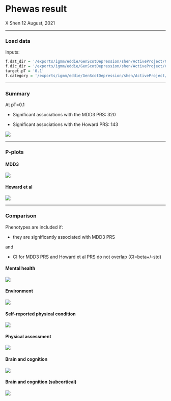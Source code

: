 Phewas result
================
X Shen
12 August, 2021

-----

### Load data

Inputs:

``` r
f.dat_dir = '/exports/igmm/eddie/GenScotDepression/shen/ActiveProject/Collab/mdd-meta/results/phewas/phewas_out_Body_MRI.rds'
f.dic_dir = '/exports/igmm/eddie/GenScotDepression/shen/ActiveProject/Collab/mdd-meta/results/phewas/data_dictionary/fields.final.brain_imaging_QC_cov_phenotype.txt'
target.pT = '0.1'
f.category = '/exports/igmm/eddie/GenScotDepression/shen/ActiveProject/Collab/mdd-meta/data/phewas_categories.tsv'
```

-----

### Summary

At pT=0.1

  - Significant associations with the MDD3 PRS: 320

  - Significant associations with the Howard PRS:
143

![](/gpfs/igmmfs01/eddie/GenScotDepression/shen/ActiveProject/Collab/mdd-meta/docs/summary.pt_0.1_files/figure-gfm/unnamed-chunk-1-1.png)<!-- -->

-----

### P-plots

#### MDD3

![](/gpfs/igmmfs01/eddie/GenScotDepression/shen/ActiveProject/Collab/mdd-meta/docs/summary.pt_0.1_files/figure-gfm/pplot%20mdd3-1.png)<!-- -->

#### Howard et al

![](/gpfs/igmmfs01/eddie/GenScotDepression/shen/ActiveProject/Collab/mdd-meta/docs/summary.pt_0.1_files/figure-gfm/pplot%20Howard-1.png)<!-- -->

-----

### Comparison

Phenotypes are included if:

  - they are significantly associated with MDD3 PRS

and

  - CI for MDD3 PRS and Howard et al PRS do not overlap
(CI=beta+/-std)

#### Mental health

![](/gpfs/igmmfs01/eddie/GenScotDepression/shen/ActiveProject/Collab/mdd-meta/docs/summary.pt_0.1_files/figure-gfm/unnamed-chunk-4-1.png)<!-- -->

#### Environment

![](/gpfs/igmmfs01/eddie/GenScotDepression/shen/ActiveProject/Collab/mdd-meta/docs/summary.pt_0.1_files/figure-gfm/unnamed-chunk-5-1.png)<!-- -->

#### Self-reported physical condition

![](/gpfs/igmmfs01/eddie/GenScotDepression/shen/ActiveProject/Collab/mdd-meta/docs/summary.pt_0.1_files/figure-gfm/unnamed-chunk-6-1.png)<!-- -->

#### Physical assessment

![](/gpfs/igmmfs01/eddie/GenScotDepression/shen/ActiveProject/Collab/mdd-meta/docs/summary.pt_0.1_files/figure-gfm/unnamed-chunk-7-1.png)<!-- -->

#### Brain and cognition

![](/gpfs/igmmfs01/eddie/GenScotDepression/shen/ActiveProject/Collab/mdd-meta/docs/summary.pt_0.1_files/figure-gfm/unnamed-chunk-8-1.png)<!-- -->

#### Brain and cognition (subcortical)

![](/gpfs/igmmfs01/eddie/GenScotDepression/shen/ActiveProject/Collab/mdd-meta/docs/summary.pt_0.1_files/figure-gfm/unnamed-chunk-9-1.png)<!-- -->

